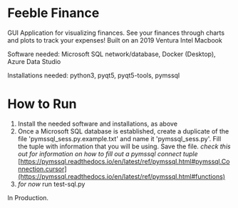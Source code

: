 # Feeble Finance
GUI Application for visualizing finances. See your finances through charts and plots to track your expenses! 
Built on an 2019 Ventura Intel Macbook 

Software needed: Microsoft SQL network/database, Docker (Desktop), Azure Data Studio

Installations needed: python3, pyqt5, pyqt5-tools, pymssql

# How to Run
1) Install the needed software and installations, as above
2) Once a Microsoft SQL database is established, create a duplicate of the file 'pymssql_sess.py.example.txt' and name it 'pymssql_sess.py'. Fill the tuple with information that you will be using. Save the file. *check this out for information on how to fill out a pymssql connect tuple* [https://pymssql.readthedocs.io/en/latest/ref/pymssql.html#pymssql.Connection.cursor](https://pymssql.readthedocs.io/en/latest/ref/pymssql.html#functions) 
3) *for now* run test-sql.py


In Production.
